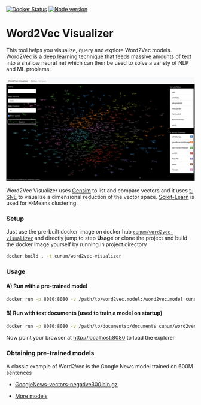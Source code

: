 [![Docker Status](https://img.shields.io/docker/build/cunum/word2vec-visualizer.svg)](https://hub.docker.com/r/cunum/word2vec-visualizer/)
[![Node version](https://img.shields.io/node/v/latest-version.svg?style=flat)](http://nodejs.org/download/)

# Word2Vec Visualizer

This tool helps you visualize, query and explore Word2Vec models. Word2Vec is a deep learning technique that feeds massive amounts of text into a shallow neural net which can then be used to solve a variety of NLP and ML problems.

![SCREEN](https://github.com/cunum/word2vec-explorer/blob/master/public/screen.png?raw=true)

Word2Vec Visualizer uses [Gensim](https://github.com/piskvorky/gensim) to list and compare vectors and it uses [t-SNE](https://github.com/danielfrg/tsne) to visualize a dimensional reduction of the vector space. [Scikit-Learn](http://scikit-learn.org/stable/) is used for K-Means clustering.

### Setup

Just use the pre-built docker image on docker hub  [```cunum/word2vec-visualizer```](https://hub.docker.com/r/cunum/word2vec-visualizer/) and directly jump to step **Usage** or clone the project and build the docker image yourself by running in project directory
```bash
docker build . -t cunum/word2vec-visualizer
```

### Usage

#### A) Run with a pre-trained model

```bash
docker run -p 8080:8080 -v /path/to/word2vec.model:/word2vec.model cunum/word2vec-visualizer
```

#### B) Run with text documents (used to train a model on startup)
```bash
docker run -p 8080:8080 -v /path/to/documents:/documents cunum/word2vec-visualizer
```

Now point your browser at [http://localhost:8080](http://localhost:8080/) to load the explorer

### Obtaining pre-trained models

A classic example of Word2Vec is the Google News model trained on 600M sentences
 
- [GoogleNews-vectors-negative300.bin.gz](https://drive.google.com/file/d/0B7XkCwpI5KDYNlNUTTlSS21pQmM/edit?usp=sharing)

- [More models](https://github.com/3Top/word2vec-api#where-to-get-a-pretrained-models)